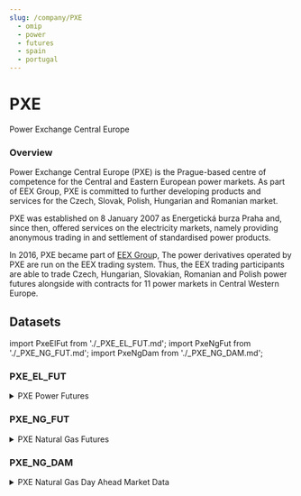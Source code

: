 ```yaml
---
slug: /company/PXE
  - omip
  - power
  - futures
  - spain
  - portugal
---
```

PXE
============================================================
Power Exchange Central Europe

### Overview

Power Exchange Central Europe (PXE) is the Prague-based centre of competence for the Central and Eastern European power markets. As part of EEX Group, PXE is committed to further developing products and services for the Czech, Slovak, Polish, Hungarian and Romanian market.

PXE was established on 8 January 2007 as Energetická burza Praha and, since then, offered services on the electricity markets, namely providing anonymous trading in and settlement of standardised power products.

In 2016, PXE became part of [EEX Grou](http://www.eex-group.com/)p, The power derivatives operated by PXE are run on the EEX trading system. Thus, the EEX trading participants are able to trade Czech, Hungarian, Slovakian, Romanian and Polish power futures alongside with contracts for 11 power markets in Central Western Europe.

## Datasets
import PxeElFut from './_PXE_EL_FUT.md';
import PxeNgFut from './_PXE_NG_FUT.md';
import PxeNgDam from './_PXE_NG_DAM.md';

### PXE_EL_FUT
<details>
<summary>PXE Power Futures</summary>
<PxeElFut />
</details>

### PXE_NG_FUT
<details>
<summary>PXE Natural Gas Futures</summary>
<PxeNgFut />
</details>

### PXE_NG_DAM
<details>
<summary>PXE Natural Gas Day Ahead Market Data</summary>
<PxeNgDam />
</details>